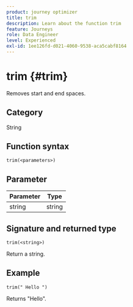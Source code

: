 ```yaml
---
product: journey optimizer
title: trim
description: Learn about the function trim
feature: Journeys
role: Data Engineer
level: Experienced
exl-id: 1ee126fd-d021-4060-9538-aca5cabf8164
---
```

# trim {#trim}

Removes start and end spaces.

## Category

String

## Function syntax

`trim(<parameters>)`

## Parameter

| Parameter | Type             |
|-----------|------------------|
| string   | string |

## Signature and returned type

`trim(<string>)`

Return a string.

## Example

`trim(" Hello ")`

Returns "Hello".
